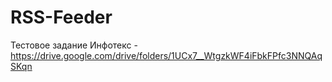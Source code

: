 # RSS-Feeder
Тестовое задание Инфотекс - https://drive.google.com/drive/folders/1UCx7__WtgzkWF4iFbkFPfc3NNQAqSKqn
